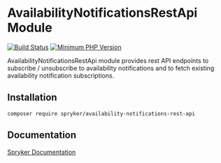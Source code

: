 # AvailabilityNotificationsRestApi Module
[![Build Status](https://travis-ci.org/spryker/availability-notifications-rest-api.svg)](https://travis-ci.org/spryker/availability-notifications-rest-api)
[![Minimum PHP Version](https://img.shields.io/badge/php-%3E%3D%207.3-8892BF.svg)](https://php.net/)

AvailabilityNotificationsRestApi module provides rest API endpoints to subscribe / unsubscribe to availability notifications and to fetch existing availability notification subscriptions.

## Installation

```
composer require spryker/availability-notifications-rest-api
```

## Documentation

[Spryker Documentation](https://documentation.spryker.com/module_guide/overview.htm)

